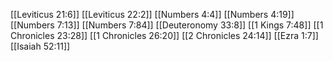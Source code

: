 [[Leviticus 21:6]]
[[Leviticus 22:2]]
[[Numbers 4:4]]
[[Numbers 4:19]]
[[Numbers 7:13]]
[[Numbers 7:84]]
[[Deuteronomy 33:8]]
[[1 Kings 7:48]]
[[1 Chronicles 23:28]]
[[1 Chronicles 26:20]]
[[2 Chronicles 24:14]]
[[Ezra 1:7]]
[[Isaiah 52:11]]
